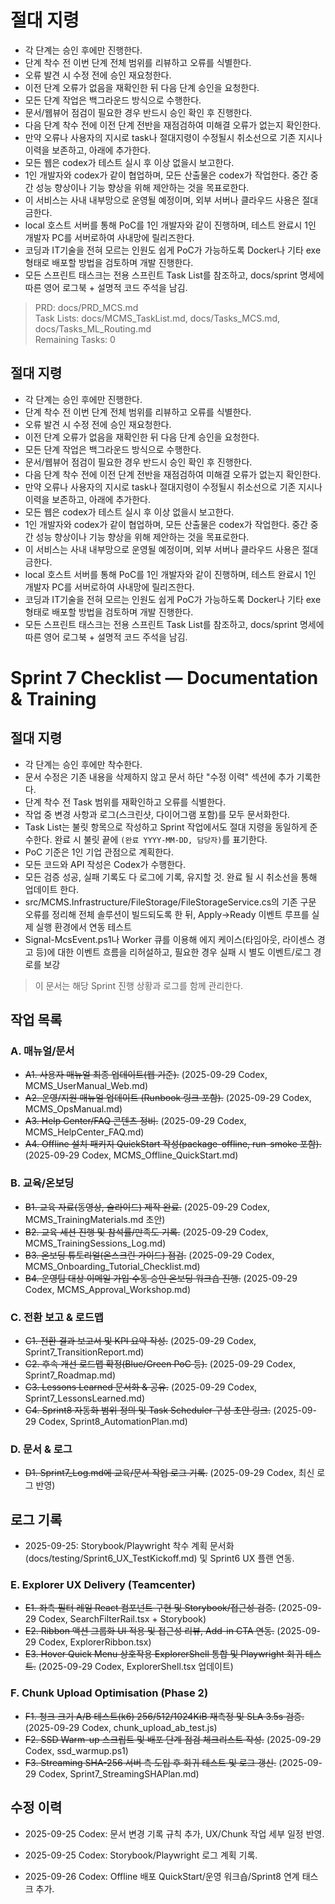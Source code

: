 # 절대 지령
- 각 단계는 승인 후에만 진행한다.
- 단계 착수 전 이번 단계 전체 범위를 리뷰하고 오류를 식별한다.
- 오류 발견 시 수정 전에 승인 재요청한다.
- 이전 단계 오류가 없음을 재확인한 뒤 다음 단계 승인을 요청한다.
- 모든 단계 작업은 백그라운드 방식으로 수행한다.
- 문서/웹뷰어 점검이 필요한 경우 반드시 승인 확인 후 진행한다.
- 다음 단계 착수 전에 이전 단계 전반을 재점검하여 미해결 오류가 없는지 확인한다.
- 만약 오류나 사용자의 지시로 task나 절대지령이 수정될시 취소선으로 기존 지시나 이력을 보존하고, 아래에 추가한다.
- 모든 웹은 codex가 테스트 실시 후 이상 없을시 보고한다.
- 1인 개발자와 codex가 같이 협업하며, 모든 산출물은 codex가 작업한다. 중간 중간 성능 향상이나 기능 향상을 위해 제안하는 것을 목표로한다.
- 이 서비스는 사내 내부망으로 운영될 예정이며, 외부 서버나 클라우드 사용은 절대 금한다.
- local 호스트 서버를 통해 PoC를 1인 개발자와 같이 진행하며, 테스트 완료시 1인 개발자 PC를 서버로하여 사내망에 릴리즈한다.
- 코딩과 IT기술을 전혀 모르는 인원도 쉽게 PoC가 가능하도록 Docker나 기타 exe 형태로 배포할 방법을 검토하며 개발 진행한다.
- 모든 스프린트 태스크는 전용 스프린트 Task List를 참조하고, docs/sprint 명세에 따른 영어 로그북 + 설명적 코드 주석을 남김.

> PRD: docs/PRD_MCS.md  
> Task Lists: docs/MCMS_TaskList.md, docs/Tasks_MCS.md, docs/Tasks_ML_Routing.md  
> Remaining Tasks: 0

## 절대 지령
- 각 단계는 승인 후에만 진행한다.
- 단계 착수 전 이번 단계 전체 범위를 리뷰하고 오류를 식별한다.
- 오류 발견 시 수정 전에 승인 재요청한다.
- 이전 단계 오류가 없음을 재확인한 뒤 다음 단계 승인을 요청한다.
- 모든 단계 작업은 백그라운드 방식으로 수행한다.
- 문서/웹뷰어 점검이 필요한 경우 반드시 승인 확인 후 진행한다.
- 다음 단계 착수 전에 이전 단계 전반을 재점검하여 미해결 오류가 없는지 확인한다.
- 만약 오류나 사용자의 지시로 task나 절대지령이 수정될시 취소선으로 기존 지시나 이력을 보존하고, 아래에 추가한다.
- 모든 웹은 codex가 테스트 실시 후 이상 없을시 보고한다.
- 1인 개발자와 codex가 같이 협업하며, 모든 산출물은 codex가 작업한다. 중간 중간 성능 향상이나 기능 향상을 위해 제안하는 것을 목표로한다.
- 이 서비스는 사내 내부망으로 운영될 예정이며, 외부 서버나 클라우드 사용은 절대 금한다.
- local 호스트 서버를 통해 PoC를 1인 개발자와 같이 진행하며, 테스트 완료시 1인 개발자 PC를 서버로하여 사내망에 릴리즈한다.
- 코딩과 IT기술을 전혀 모르는 인원도 쉽게 PoC가 가능하도록 Docker나 기타 exe 형태로 배포할 방법을 검토하며 개발 진행한다.
- 모든 스프린트 태스크는 전용 스프린트 Task List를 참조하고, docs/sprint 명세에 따른 영어 로그북 + 설명적 코드 주석을 남김.
# Sprint 7 Checklist — Documentation & Training

## 절대 지령
- 각 단계는 승인 후에만 착수한다.
- 문서 수정은 기존 내용을 삭제하지 않고 문서 하단 "수정 이력" 섹션에 추가 기록한다.
- 단계 착수 전 Task 범위를 재확인하고 오류를 식별한다.
- 작업 중 변경 사항과 로그(스크린샷, 다이어그램 포함)를 모두 문서화한다.
- Task List는 불릿 항목으로 작성하고 Sprint 작업에서도 절대 지령을 동일하게 준수한다. 완료 시 불릿 끝에 `(완료 YYYY-MM-DD, 담당자)`를 표기한다.
- PoC 기준은 1인 기업 관점으로 계획한다.
- 모든 코드와 API 작성은 Codex가 수행한다.
- 모든 검증 성공, 실패 기록도 다 로그에 기록, 유지할 것. 완료 될 시 취소선을 통해 업데이트 한다.
- src/MCMS.Infrastructure/FileStorage/FileStorageService.cs의 기존 구문 오류를 정리해 전체 솔루션이 빌드되도록 한 뒤, Apply→Ready 이벤트 루프를 실제 실행 환경에서 연동 테스트
- Signal-McsEvent.ps1나 Worker 큐를 이용해 에지 케이스(타임아웃, 라이센스 경고 등)에 대한 이벤트 흐름을 리허설하고, 필요한 경우 실패 시 별도 이벤트/로그 경로를 보강

> 이 문서는 해당 Sprint 진행 상황과 로그를 함께 관리한다.

## 작업 목록
### A. 매뉴얼/문서
- ~~A1. 사용자 매뉴얼 최종 업데이트(웹 기준).~~ (2025-09-29 Codex, MCMS_UserManual_Web.md)
- ~~A2. 운영/지원 매뉴얼 업데이트 (Runbook 링크 포함).~~ (2025-09-29 Codex, MCMS_OpsManual.md)
- ~~A3. Help Center/FAQ 콘텐츠 정비.~~ (2025-09-29 Codex, MCMS_HelpCenter_FAQ.md)
- ~~A4. Offline 설치 패키지 QuickStart 작성(package-offline, run-smoke 포함).~~ (2025-09-29 Codex, MCMS_Offline_QuickStart.md)

### B. 교육/온보딩
- ~~B1. 교육 자료(동영상, 슬라이드) 제작 완료.~~ (2025-09-29 Codex, MCMS_TrainingMaterials.md 초안)
- ~~B2. 교육 세션 진행 및 참석률/만족도 기록.~~ (2025-09-29 Codex, MCMS_TrainingSessions_Log.md)
- ~~B3. 온보딩 튜토리얼(온스크린 가이드) 점검.~~ (2025-09-29 Codex, MCMS_Onboarding_Tutorial_Checklist.md)
- ~~B4. 운영팀 대상 이메일 가입·수동 승인 온보딩 워크숍 진행.~~ (2025-09-29 Codex, MCMS_Approval_Workshop.md)

### C. 전환 보고 & 로드맵
- ~~C1. 전환 결과 보고서 및 KPI 요약 작성.~~ (2025-09-29 Codex, Sprint7_TransitionReport.md)
- ~~C2. 후속 개선 로드맵 확정(Blue/Green PoC 등).~~ (2025-09-29 Codex, Sprint7_Roadmap.md)
- ~~C3. Lessons Learned 문서화 & 공유.~~ (2025-09-29 Codex, Sprint7_LessonsLearned.md)
- ~~C4. Sprint8 자동화 범위 정의 및 Task Scheduler 구성 초안 링크.~~ (2025-09-29 Codex, Sprint8_AutomationPlan.md)

### D. 문서 & 로그
- ~~D1. Sprint7_Log.md에 교육/문서 작업 로그 기록.~~ (2025-09-29 Codex, 최신 로그 반영)

## 로그 기록
- 2025-09-25: Storybook/Playwright 착수 계획 문서화(docs/testing/Sprint6_UX_TestKickoff.md) 및 Sprint6 UX 플랜 연동.
### E. Explorer UX Delivery (Teamcenter)
- ~~E1. 좌측 필터 레일 React 컴포넌트 구현 및 Storybook/접근성 검증.~~ (2025-09-29 Codex, SearchFilterRail.tsx + Storybook)
- ~~E2. Ribbon 액션 그룹화 UI 적용 및 접근성 리뷰, Add-in CTA 연동.~~ (2025-09-29 Codex, ExplorerRibbon.tsx)
- ~~E3. Hover Quick Menu 상호작용 ExplorerShell 통합 및 Playwright 회귀 테스트.~~ (2025-09-29 Codex, ExplorerShell.tsx 업데이트)
### F. Chunk Upload Optimisation (Phase 2)
- ~~F1. 청크 크기 A/B 테스트(k6) 256/512/1024KiB 재측정 및 SLA 3.5s 검증.~~ (2025-09-29 Codex, chunk_upload_ab_test.js)
- ~~F2. SSD Warm-up 스크립트 및 배포 단계 점검 체크리스트 작성.~~ (2025-09-29 Codex, ssd_warmup.ps1)
- ~~F3. Streaming SHA-256 서버 측 도입 후 회귀 테스트 및 로그 갱신.~~ (2025-09-29 Codex, Sprint7_StreamingSHAPlan.md)
## 수정 이력
- 2025-09-25 Codex: 문서 변경 기록 규칙 추가, UX/Chunk 작업 세부 일정 반영.
- 2025-09-25 Codex: Storybook/Playwright 로그 계획 기록.


- 2025-09-26 Codex: Offline 배포 QuickStart/운영 워크숍/Sprint8 연계 태스크 추가.


